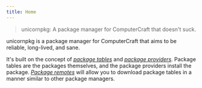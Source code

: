```yaml
---
title: Home
---
```


> unicornpkg: A package manager for ComputerCraft that doesn't suck.

unicornpkg is a package manager for ComputerCraft that aims to be reliable, long-lived, and sane.

It's built on the concept of [*package tables*](./package-tables.md) and [*package providers*](./package-providers/index.md). Package tables are the packages themselves, and the package providers install the package. [*Package remotes*](./package-remotes.md) will allow you to download package tables in a manner similar to other package managers.
